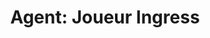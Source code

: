 ---
layout: term
title: 'Agent: Joueur Ingress'
name: agent
description: "Terme utilisé pour désigner les joueurs d’Ingress."
---